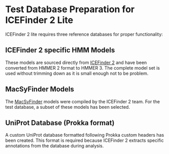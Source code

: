 # Test Database Preparation for ICEFinder 2 Lite

ICEFinder 2 lite requires three reference databases for proper functionality:

## ICEFinder 2 specific HMM Models
These models are sourced directly from [ICEFinder 2](https://github.com/EBI-Metagenomics/icefinder2) and have been converted from HMMER 2 format to HMMER 3. The complete model set is used without trimming down as it is small enough not to be problem.

## MacSyFinder Models
The [MacSyFinder](https://macsyfinder.readthedocs.io/en/latest/) models were compiled by the ICEFinder 2 team. For the test database, a subset of these models has been selected.

## UniProt Database (Prokka format)
A custom UniProt database formatted following Prokka custom headers has been created. This format is required because ICEFinder 2 extracts specific annotations from the database during analysis.